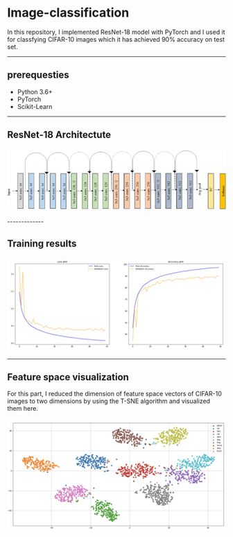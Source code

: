 # Image-classification

In this repository, I implemented ResNet-18 model with PyTorch and I used it for classfying CIFAR-10 images which it has achieved 90% accuracy on test set.

--------------

## prerequesties
- Python 3.6+
- PyTorch
- Scikit-Learn

--------------
## ResNet-18 Architectute

<h3 align="center">
  <img src="images/ResNet-18-Architecture.png" width="800"/>
</h3>
-------------

## Training results

<h3 align="center">
  <img src="images/training_result.png" width="800"/>
</h3>

--------------

## Feature space visualization
For this part, I reduced the dimension of feature space vectors of CIFAR-10 images to two dimensions by using the T-SNE algorithm and visualized them here.

<h3 align="center">
  <img src="images/feature_space_visualization.png" width="800"/>
</h3>
